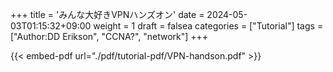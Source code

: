 +++
title = 'みんな大好きVPNハンズオン'
date = 2024-05-03T01:15:32+09:00
weight = 1
draft = falsea
categories = ["Tutorial"]
tags = ["Author:DD Erikson", "CCNA?", "network"]
+++

{{< embed-pdf url="./pdf/tutorial-pdf/VPN-handson.pdf" >}}